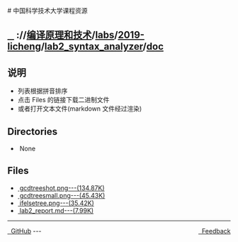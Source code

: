 
<head>
    <meta http-equiv="content-type" content="text/html; charset=utf-8">
    <link rel="stylesheet" href="https://use.fontawesome.com/releases/v5.8.1/css/all.css" integrity="sha384-50oBUHEmvpQ+1lW4y57PTFmhCaXp0ML5d60M1M7uH2+nqUivzIebhndOJK28anvf" crossorigin="anonymous">
    <title> 中国科学技术大学课程资源</title>
</head>
# 中国科学技术大学课程资源

<div>
  <h2>
    <a href="../index.html">&nbsp;&nbsp;<i class="fas fa-backward"></i>&nbsp;</a>
    :/<a href="../../../../../index.html"><i class="fas fa-home"></i></a>/<a href="../../../../index.html">编译原理和技术</a>/<a href="../../../index.html">labs</a>/<a href="../../index.html">2019-licheng</a>/<a href="../index.html">lab2_syntax_analyzer</a>/<a href="index.html">doc</a>
  </h2>
</div>

## 说明
- 列表根据拼音排序
- 点击 Files 的链接下载二进制文件
- 或者打开文本文件(markdown 文件经过渲染)

<h2> Directories &nbsp; <a href="http://downgit.zhoudaxiaa.com/#/home?url=https://github.com/USTC-Resource/USTC-Course/tree/master/编译原理和技术/labs/2019-licheng/lab2_syntax_analyzer/doc" style="color:red;text-decoration:underline;" target="_black"><i class="fas fa-download"></i></a></h2>

<ul><li><i class="fas fa-meh"></i>&nbsp;None</li></ul>

## Files
<ul><li><a href="https://raw.githubusercontent.com/USTC-Resource/USTC-Course/master/编译原理和技术/labs/2019-licheng/lab2_syntax_analyzer/doc/gcdtreeshot.png"><i class="fas fa-file-image"></i>&nbsp;gcdtreeshot.png---(134.87K)</a></li>
<li><a href="https://raw.githubusercontent.com/USTC-Resource/USTC-Course/master/编译原理和技术/labs/2019-licheng/lab2_syntax_analyzer/doc/gcdtreesmall.png"><i class="fas fa-file-image"></i>&nbsp;gcdtreesmall.png---(45.43K)</a></li>
<li><a href="https://raw.githubusercontent.com/USTC-Resource/USTC-Course/master/编译原理和技术/labs/2019-licheng/lab2_syntax_analyzer/doc/ifelsetree.png"><i class="fas fa-file-image"></i>&nbsp;ifelsetree.png---(35.42K)</a></li>
<li><a href="lab2_report.html"><i class="fas fa-file-import"></i>&nbsp;lab2_report.md---(7.99K)</a></li></ul>

---
<div style="text-decration:underline;display:inline">
  <a href="https://github.com/USTC-Resource/USTC-Course.git" target="_blank" rel="external"><i class="fab fa-github"></i>&nbsp; GitHub</a>
  <a href="mailto:&#122;huheqin1@gmail.com?subject=反馈与建议" style="float:right" target="_blank" rel="external"><i class="fas fa-envelope"></i>&nbsp; Feedback</a>
</div>
---


